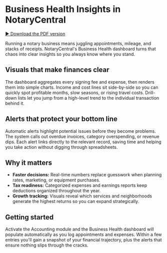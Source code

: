 # Business Health Insights in NotaryCentral

[▶︎ Download the PDF version](/blog-pdf/business-health.pdf)

Running a notary business means juggling appointments, mileage, and stacks of receipts. NotaryCentral's Business Health dashboard turns that chaos into clear insights so you always know where you stand.

## Visuals that make finances clear

The dashboard aggregates every signing fee and expense, then renders them into simple charts. Income and cost lines sit side-by-side so you can quickly spot profitable months, slow seasons, or rising travel costs. Drill-down lists let you jump from a high-level trend to the individual transaction behind it.

## Alerts that protect your bottom line

Automatic alerts highlight potential issues before they become problems. The system calls out overdue invoices, category overspending, or revenue dips. Each alert links directly to the relevant record, saving time and helping you take action without digging through spreadsheets.

## Why it matters

- **Faster decisions:** Real-time numbers replace guesswork when planning rates, marketing, or equipment purchases.
- **Tax readiness:** Categorized expenses and earnings reports keep deductions organized throughout the year.
- **Growth tracking:** Visuals reveal which services and neighborhoods generate the highest returns so you can expand strategically.

## Getting started

Activate the Accounting module and the Business Health dashboard will populate automatically as you log appointments and expenses. Within a few entries you'll gain a snapshot of your financial trajectory, plus the alerts that ensure nothing slips through the cracks.
